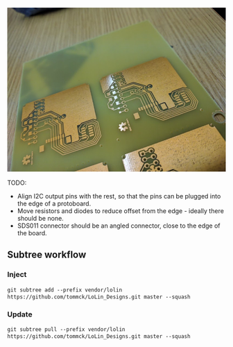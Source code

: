 ![](https://raw.githubusercontent.com/less-smog/protoboard/master/images/2.jpg)

TODO:

* Align I2C output pins with the rest, so that the pins can be plugged into the edge of a protoboard.
* Move resistors and diodes to reduce offset from the edge - ideally there should be none.
* SDS011 connector should be an angled connector, close to the edge of the board.

## Subtree workflow

### Inject

```
git subtree add --prefix vendor/lolin https://github.com/tommck/LoLin_Designs.git master --squash
```

### Update

```
git subtree pull --prefix vendor/lolin https://github.com/tommck/LoLin_Designs.git master --squash
```


